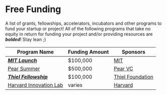 # Free Funding
A list of grants, fellowships, accelerators, incubators and other programs to fund your startup or project! All of the following programs that take no equity in return for funding your project and/or providing resources are ***bolded***! Stay lean ;)

<!-- List Programs Below -->
| Program Name | Funding Amount | Sponsors | 
| --- | --- | --- |
| [***MIT Launch***](http://www.mit100k.org/launch/)| $100,000 | [MIT](http://web.mit.edu/)|
| [Pear Summer](https://www.pear.vc/pearsummer) | $500,000 | [Pear VC](https://www.pear.vc/)|
| [***Thiel Fellowship***](http://thielfellowship.org/) | $100,000 | [Thiel Foundation](http://www.thielfoundation.org/)|
| [Harvard Innovation Lab](https://innovationlabs.harvard.edu/) | varies | [Harvard](https://www.harvard.edu/)|

